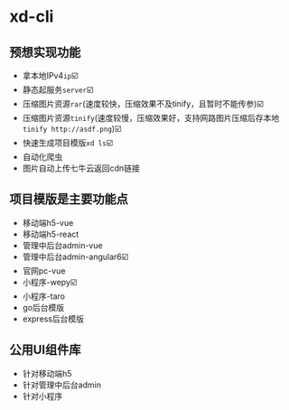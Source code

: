 # xd-cli
## 预想实现功能
- 拿本地IPv4`ip`☑️
- 静态起服务`server`☑️
- 压缩图片资源`rar`(速度较快，压缩效果不及tinify，且暂时不能传参)☑️
- 压缩图片资源`tinify`(速度较慢，压缩效果好，支持网路图片压缩后存本地`tinify http://asdf.png`)☑️
- 快速生成项目模版`xd ls`☑️
- 自动化爬虫
- 图片自动上传七牛云返回cdn链接

## 项目模版是主要功能点
- 移动端h5-vue
- 移动端h5-react
- 管理中后台admin-vue
- 管理中后台admin-angular6☑️
- 官网pc-vue
- 小程序-wepy☑️
- 小程序-taro
- go后台模版
- express后台模版

## 公用UI组件库
- 针对移动端h5
- 针对管理中后台admin
- 针对小程序